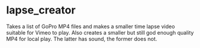 lapse_creator
=============

Takes a list of GoPro MP4 files and makes a smaller time lapse video suitable for Vimeo to play.  Also creates a smaller but still god enough quality MP4 for local play.  The latter has sound, the former does not.